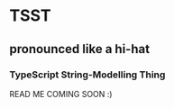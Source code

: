 # TSST #
## pronounced like a hi-hat ##
### TypeScript String-Modelling Thing ###

READ ME COMING SOON :)